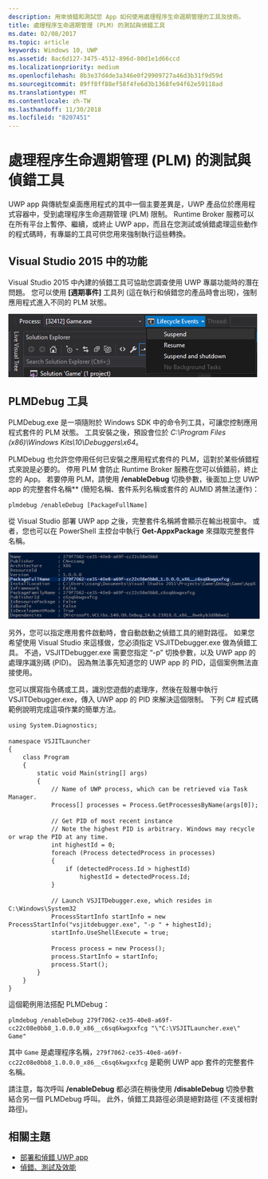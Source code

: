 ```yaml
---
description: 用來偵錯和測試您 App 如何使用處理程序生命週期管理的工具及技術。
title: 處理程序生命週期管理 (PLM) 的測試與偵錯工具
ms.date: 02/08/2017
ms.topic: article
keywords: Windows 10, UWP
ms.assetid: 8ac6d127-3475-4512-896d-80d1e1d66ccd
ms.localizationpriority: medium
ms.openlocfilehash: 8b3e37d4de3a346e0f29909727a46d3b31f9d59d
ms.sourcegitcommit: 89ff8ff88ef58f4fe6d3b1368fe94f62e59118ad
ms.translationtype: MT
ms.contentlocale: zh-TW
ms.lasthandoff: 11/30/2018
ms.locfileid: "8207451"
---
```

# <a name="testing-and-debugging-tools-for-process-lifetime-management-plm"></a>處理程序生命週期管理 (PLM) 的測試與偵錯工具

UWP app 與傳統型桌面應用程式的其中一個主要差異是，UWP 產品位於應用程式容器中，受到處理程序生命週期管理 (PLM) 限制。 Runtime Broker 服務可以在所有平台上暫停、繼續，或終止 UWP app，而且在您測試或偵錯處理這些動作的程式碼時，有專屬的工具可供您用來強制執行這些轉換。

## <a name="features-in-visual-studio-2015"></a>Visual Studio 2015 中的功能

Visual Studio 2015 中內建的偵錯工具可協助您調查使用 UWP 專屬功能時的潛在問題。 您可以使用 **\[週期事件\]** 工具列 (這在執行和偵錯您的產品時會出現)，強制應用程式進入不同的 PLM 狀態。

![週期事件工具列](images/gs-debug-uwp-apps-001.png)

## <a name="the-plmdebug-tool"></a>PLMDebug 工具

PLMDebug.exe 是一項隨附於 Windows SDK 中的命令列工具，可讓您控制應用程式套件的 PLM 狀態。 工具安裝之後，預設會位於 *C:\Program Files (x86)\Windows Kits\10\Debuggers\x64*。 

PLMDebug 也允許您停用任何已安裝之應用程式套件的 PLM，這對於某些偵錯程式來說是必要的。 停用 PLM 會防止 Runtime Broker 服務在您可以偵錯前，終止您的 App。 若要停用 PLM，請使用 **/enableDebug** 切換參數，後面加上您 UWP app 的完整套件名稱** (簡短名稱、套件系列名稱或套件的 AUMID 將無法運作)：

```
plmdebug /enableDebug [PackageFullName]
```

從 Visual Studio 部署 UWP app 之後，完整套件名稱將會顯示在輸出視窗中。 或者，您也可以在 PowerShell 主控台中執行 **Get-AppxPackage** 來擷取完整套件名稱。

![執行 Get-AppxPackage](images/gs-debug-uwp-apps-003.png)

另外，您可以指定應用套件啟動時，會自動啟動之偵錯工具的絕對路徑。 如果您希望使用 Visual Studio 來這樣做，您必須指定 VSJITDebugger.exe 做為偵錯工具。 不過，VSJITDebugger.exe 需要您指定 “-p” 切換參數，以及 UWP app 的處理序識別碼 (PID)。 因為無法事先知道您的 UWP app 的 PID，這個案例無法直接使用。

您可以撰寫指令碼或工具，識別您遊戲的處理序，然後在殼層中執行 VSJITDebugger.exe，傳入 UWP app 的 PID 來解決這個限制。 下列 C# 程式碼範例說明完成這項作業的簡單方法。

```
using System.Diagnostics;

namespace VSJITLauncher
{
    class Program
    {
        static void Main(string[] args)
        {
            // Name of UWP process, which can be retrieved via Task Manager.
            Process[] processes = Process.GetProcessesByName(args[0]);

            // Get PID of most recent instance
            // Note the highest PID is arbitrary. Windows may recycle or wrap the PID at any time.
            int highestId = 0;
            foreach (Process detectedProcess in processes)
            {
                if (detectedProcess.Id > highestId)
                    highestId = detectedProcess.Id;
            }

            // Launch VSJITDebugger.exe, which resides in C:\Windows\System32
            ProcessStartInfo startInfo = new ProcessStartInfo("vsjitdebugger.exe", "-p " + highestId);
            startInfo.UseShellExecute = true;

            Process process = new Process();
            process.StartInfo = startInfo;
            process.Start();
        }
    }
}
```

這個範例用法搭配 PLMDebug：

```
plmdebug /enableDebug 279f7062-ce35-40e8-a69f-cc22c08e0bb8_1.0.0.0_x86__c6sq6kwgxxfcg "\"C:\VSJITLauncher.exe\" Game"
```
其中 `Game` 是處理程序名稱，`279f7062-ce35-40e8-a69f-cc22c08e0bb8_1.0.0.0_x86__c6sq6kwgxxfcg` 是範例 UWP app 套件的完整套件名稱。

請注意，每次呼叫 **/enableDebug** 都必須在稍後使用 **/disableDebug** 切換參數結合另一個 PLMDebug 呼叫。 此外，偵錯工具路徑必須是絕對路徑 (不支援相對路徑)。

## <a name="related-topics"></a>相關主題
- [部署和偵錯 UWP app](deploying-and-debugging-uwp-apps.md)
- [偵錯、測試及效能](index.md)

